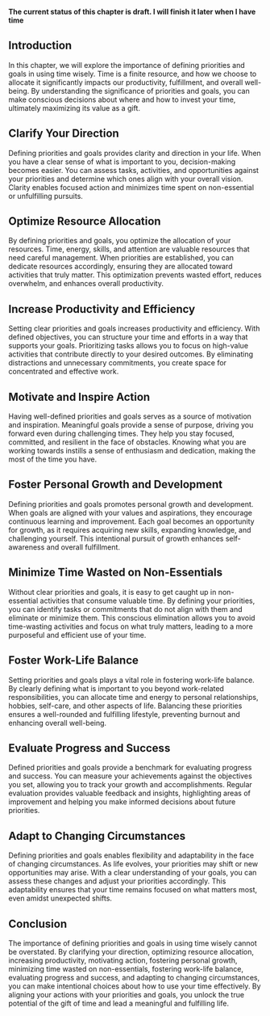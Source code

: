 **The current status of this chapter is draft. I will finish it later when I have time**

Introduction
------------

In this chapter, we will explore the importance of defining priorities and goals in using time wisely. Time is a finite resource, and how we choose to allocate it significantly impacts our productivity, fulfillment, and overall well-being. By understanding the significance of priorities and goals, you can make conscious decisions about where and how to invest your time, ultimately maximizing its value as a gift.

Clarify Your Direction
----------------------

Defining priorities and goals provides clarity and direction in your life. When you have a clear sense of what is important to you, decision-making becomes easier. You can assess tasks, activities, and opportunities against your priorities and determine which ones align with your overall vision. Clarity enables focused action and minimizes time spent on non-essential or unfulfilling pursuits.

Optimize Resource Allocation
----------------------------

By defining priorities and goals, you optimize the allocation of your resources. Time, energy, skills, and attention are valuable resources that need careful management. When priorities are established, you can dedicate resources accordingly, ensuring they are allocated toward activities that truly matter. This optimization prevents wasted effort, reduces overwhelm, and enhances overall productivity.

Increase Productivity and Efficiency
------------------------------------

Setting clear priorities and goals increases productivity and efficiency. With defined objectives, you can structure your time and efforts in a way that supports your goals. Prioritizing tasks allows you to focus on high-value activities that contribute directly to your desired outcomes. By eliminating distractions and unnecessary commitments, you create space for concentrated and effective work.

Motivate and Inspire Action
---------------------------

Having well-defined priorities and goals serves as a source of motivation and inspiration. Meaningful goals provide a sense of purpose, driving you forward even during challenging times. They help you stay focused, committed, and resilient in the face of obstacles. Knowing what you are working towards instills a sense of enthusiasm and dedication, making the most of the time you have.

Foster Personal Growth and Development
--------------------------------------

Defining priorities and goals promotes personal growth and development. When goals are aligned with your values and aspirations, they encourage continuous learning and improvement. Each goal becomes an opportunity for growth, as it requires acquiring new skills, expanding knowledge, and challenging yourself. This intentional pursuit of growth enhances self-awareness and overall fulfillment.

Minimize Time Wasted on Non-Essentials
--------------------------------------

Without clear priorities and goals, it is easy to get caught up in non-essential activities that consume valuable time. By defining your priorities, you can identify tasks or commitments that do not align with them and eliminate or minimize them. This conscious elimination allows you to avoid time-wasting activities and focus on what truly matters, leading to a more purposeful and efficient use of your time.

Foster Work-Life Balance
------------------------

Setting priorities and goals plays a vital role in fostering work-life balance. By clearly defining what is important to you beyond work-related responsibilities, you can allocate time and energy to personal relationships, hobbies, self-care, and other aspects of life. Balancing these priorities ensures a well-rounded and fulfilling lifestyle, preventing burnout and enhancing overall well-being.

Evaluate Progress and Success
-----------------------------

Defined priorities and goals provide a benchmark for evaluating progress and success. You can measure your achievements against the objectives you set, allowing you to track your growth and accomplishments. Regular evaluation provides valuable feedback and insights, highlighting areas of improvement and helping you make informed decisions about future priorities.

Adapt to Changing Circumstances
-------------------------------

Defining priorities and goals enables flexibility and adaptability in the face of changing circumstances. As life evolves, your priorities may shift or new opportunities may arise. With a clear understanding of your goals, you can assess these changes and adjust your priorities accordingly. This adaptability ensures that your time remains focused on what matters most, even amidst unexpected shifts.

Conclusion
----------

The importance of defining priorities and goals in using time wisely cannot be overstated. By clarifying your direction, optimizing resource allocation, increasing productivity, motivating action, fostering personal growth, minimizing time wasted on non-essentials, fostering work-life balance, evaluating progress and success, and adapting to changing circumstances, you can make intentional choices about how to use your time effectively. By aligning your actions with your priorities and goals, you unlock the true potential of the gift of time and lead a meaningful and fulfilling life.
